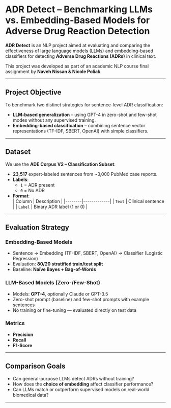 # ADR Detect – Benchmarking LLMs vs. Embedding-Based Models for Adverse Drug Reaction Detection

**ADR Detect** is an NLP project aimed at evaluating and comparing the effectiveness of large language models (LLMs) and embedding-based classifiers for detecting **Adverse Drug Reactions (ADRs)** in clinical text.

This project was developed as part of an academic NLP course final assignment by **Naveh Nissan & Nicole Poliak**.

---

## Project Objective

To benchmark two distinct strategies for sentence-level ADR classification:

- **LLM-based generalization** – using GPT-4 in zero-shot and few-shot modes without any supervised training.
- **Embedding-based classification** – combining sentence vector representations (TF-IDF, SBERT, OpenAI) with simple classifiers.

---

## Dataset

We use the **ADE Corpus V2 – Classification Subset**:
- **23,517** expert-labeled sentences from ~3,000 PubMed case reports.
- **Labels**:  
  - `1` = ADR present  
  - `0` = No ADR
- **Format**:  
  | Column | Description |
  |--------|-------------|
  | `Text` | Clinical sentence |
  | `Label` | Binary ADR label (1 or 0) |

---

## Evaluation Strategy

### Embedding-Based Models
- Sentence → Embedding (TF-IDF, SBERT, OpenAI) → Classifier (Logistic Regression)
- Evaluation: **80/20 stratified train/test split**
- Baseline: **Naïve Bayes + Bag-of-Words**

### LLM-Based Models (Zero-/Few-Shot)
- Models: **GPT-4**, optionally Claude or GPT-3.5
- Zero-shot prompt (baseline) and few-shot prompts with example sentences
- No training or fine-tuning — evaluated directly on test data

### Metrics
- **Precision**
- **Recall**
- **F1-Score**

---

## Comparison Goals

- Can general-purpose LLMs detect ADRs without training?
- How does the **choice of embedding** affect classifier performance?
- Can LLMs match or outperform supervised models on real-world biomedical data?

---
